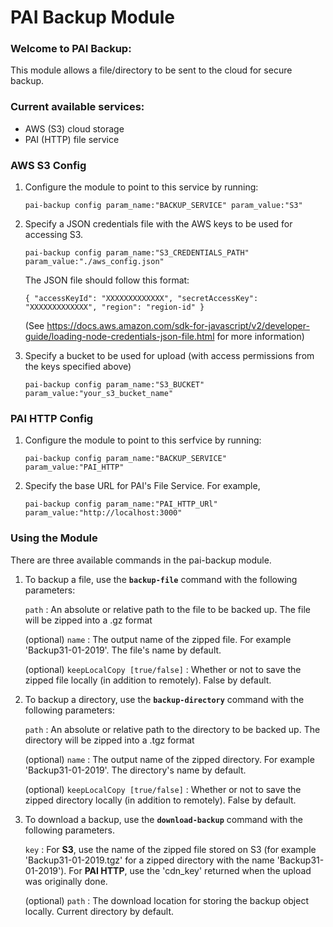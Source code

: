# PAI Backup Module

### Welcome to PAI Backup:
This module allows a file/directory to be sent to the cloud for secure backup.

### Current available services: 
- AWS (S3) cloud storage
- PAI (HTTP) file service


### AWS S3 Config
1. Configure the module to point to this service by running:

    ```pai-backup config param_name:"BACKUP_SERVICE" param_value:"S3"```

2. Specify a JSON credentials file with the AWS keys to be used for accessing S3.

    ```pai-backup config param_name:"S3_CREDENTIALS_PATH" param_value:"./aws_config.json"```

    The JSON file should follow this format:

    ```{ "accessKeyId": "XXXXXXXXXXXXX", "secretAccessKey": "XXXXXXXXXXXXX", "region": "region-id" }```

    (See https://docs.aws.amazon.com/sdk-for-javascript/v2/developer-guide/loading-node-credentials-json-file.html for more information)

3. Specify a bucket to be used for upload (with access permissions from the keys specified above)

    ```pai-backup config param_name:"S3_BUCKET" param_value:"your_s3_bucket_name"```
    


### PAI HTTP Config
1.  Configure the module to point to this serfvice by running:

    ```pai-backup config param_name:"BACKUP_SERVICE" param_value:"PAI_HTTP"```

2.  Specify the base URL for PAI's File Service. For example, 

    ```pai-backup config param_name:"PAI_HTTP_URl" param_value:"http://localhost:3000"```


### Using the Module
There are three available commands in the pai-backup module.

1. To backup a file, use the **``backup-file``** command with the following parameters:

    ``path`` : An absolute or relative path to the file to be backed up. The file will be zipped into a .gz format

    (optional) ``name`` : The output name of the zipped file. For example 'Backup31-01-2019'. The file's name by default.

    (optional) ``keepLocalCopy [true/false]`` : Whether or not to save the zipped file locally (in addition to remotely). False by default.

2.  To backup a directory, use the **``backup-directory``** command with the following parameters:

    ``path`` : An absolute or relative path to the directory to be backed up. The directory will be zipped into a .tgz format

    (optional) ``name`` : The output name of the zipped directory. For example 'Backup31-01-2019'. The directory's name by default.
        
    (optional) ``keepLocalCopy [true/false]`` : Whether or not to save the zipped directory locally (in addition to remotely). False by default.

3.  To download a backup, use the **``download-backup``** command with the following parameters.

    ``key`` : For **S3**, use the name of the zipped file stored on S3 (for example 'Backup31-01-2019.tgz' for a zipped directory with the name 'Backup31-01-2019'). For **PAI HTTP**, use the 'cdn_key' returned when the upload was originally done.

    (optional) ``path`` : The download location for storing the backup object locally. Current directory by default. 